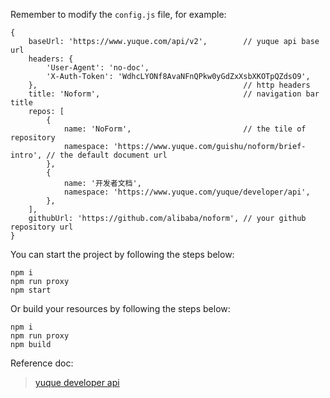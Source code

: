 Remember to modify the `config.js` file, for example:

```
{
    baseUrl: 'https://www.yuque.com/api/v2',        // yuque api base url
    headers: {
        'User-Agent': 'no-doc',
        'X-Auth-Token': 'WdhcLYONf8AvaNFnQPkw0yGdZxXsbXKOTpQZdsO9',
    },                                              // http headers
    title: 'Noform',                                // navigation bar title
    repos: [
        {
            name: 'NoForm',                         // the tile of repository
            namespace: 'https://www.yuque.com/guishu/noform/brief-intro', // the default document url
        },
        {
            name: '开发者文档',
            namespace: 'https://www.yuque.com/yuque/developer/api',
        },
    ],
    githubUrl: 'https://github.com/alibaba/noform', // your github repository url
}
```

You can start the project by following the steps below:
```
npm i
npm run proxy
npm start
```

Or build your resources by following the steps below:
```
npm i
npm run proxy
npm build
```

Reference doc:
> [yuque developer api](https://www.yuque.com/yuque/developer/api)